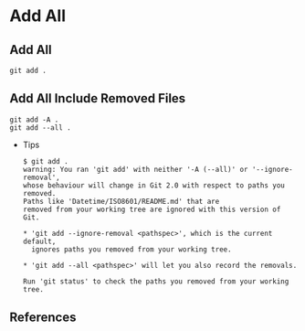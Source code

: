 # Add All

## Add All

```shell
git add .
```

## Add All Include Removed Files

```shell
git add -A .
git add --all .
```

* Tips

  ```shell
  $ git add .
  warning: You ran 'git add' with neither '-A (--all)' or '--ignore-removal',
  whose behaviour will change in Git 2.0 with respect to paths you removed.
  Paths like 'Datetime/ISO8601/README.md' that are
  removed from your working tree are ignored with this version of Git.

  * 'git add --ignore-removal <pathspec>', which is the current default,
    ignores paths you removed from your working tree.

  * 'git add --all <pathspec>' will let you also record the removals.

  Run 'git status' to check the paths you removed from your working tree.
  ```

## References

